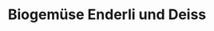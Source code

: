 ---
title: "Biogemüse Enderli und Deiss"
url: /eschlikon-tg/biogemuese-enderli-und-deiss/
shop: Gemüse & Obst
---